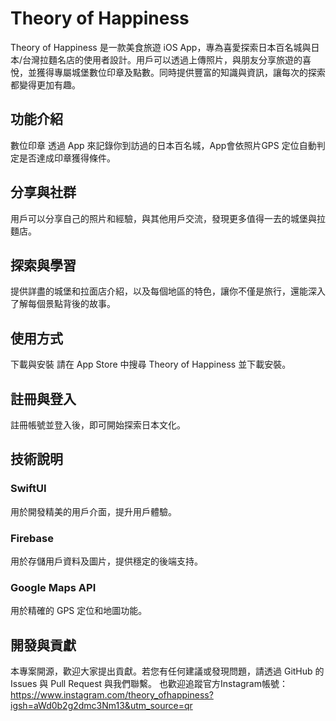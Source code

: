 # Theory of Happiness
Theory of Happiness 是一款美食旅遊 iOS App，專為喜愛探索日本百名城與日本/台灣拉麵名店的使用者設計。用戶可以透過上傳照片，與朋友分享旅遊的喜悅，並獲得專屬城堡數位印章及點數。同時提供豐富的知識與資訊，讓每次的探索都變得更加有趣。

## 功能介紹
數位印章
透過 App 來記錄你到訪過的日本百名城，App會依照片GPS 定位自動判定是否達成印章獲得條件。

## 分享與社群
用戶可以分享自己的照片和經驗，與其他用戶交流，發現更多值得一去的城堡與拉麵店。

## 探索與學習
提供詳盡的城堡和拉面店介紹，以及每個地區的特色，讓你不僅是旅行，還能深入了解每個景點背後的故事。

## 使用方式
下載與安裝
請在 App Store 中搜尋 Theory of Happiness 並下載安裝。

## 註冊與登入
註冊帳號並登入後，即可開始探索日本文化。

## 技術說明
### SwiftUI
用於開發精美的用戶介面，提升用戶體驗。

### Firebase
用於存儲用戶資料及圖片，提供穩定的後端支持。

### Google Maps API
用於精確的 GPS 定位和地圖功能。

## 開發與貢獻
本專案開源，歡迎大家提出貢獻。若您有任何建議或發現問題，請透過 GitHub 的 Issues 與 Pull Request 與我們聯繫。
也歡迎追蹤官方Instagram帳號：https://www.instagram.com/theory_ofhappiness?igsh=aWd0b2g2dmc3Nm13&utm_source=qr

